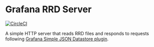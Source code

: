 # Grafana RRD Server

[![CircleCI](https://circleci.com/gh/doublemarket/grafana-rrd-server/tree/master.svg?style=svg)](https://circleci.com/gh/doublemarket/grafana-rrd-server/tree/master)

A simple HTTP server that reads RRD files and responds to requests following [Grafana Simple JSON Datastore plugin](https://grafana.net/plugins/grafana-simple-json-datasource).
